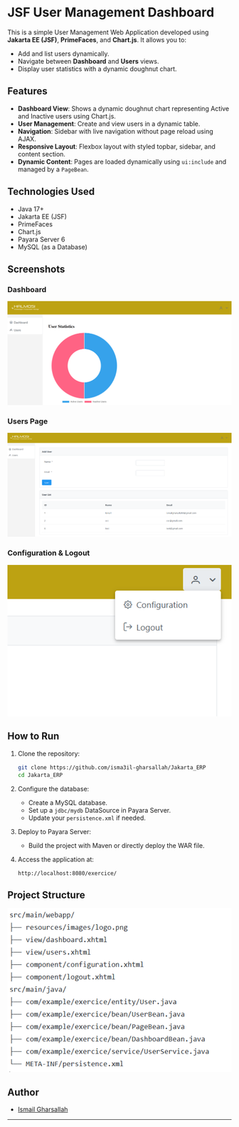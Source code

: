 # JSF User Management Dashboard

This is a simple User Management Web Application developed using **Jakarta EE (JSF)**, **PrimeFaces**, and **Chart.js**. It allows you to:

- Add and list users dynamically.
- Navigate between **Dashboard** and **Users** views.
- Display user statistics with a dynamic doughnut chart.

## Features

- **Dashboard View**: Shows a dynamic doughnut chart representing Active and Inactive users using Chart.js.
- **User Management**: Create and view users in a dynamic table.
- **Navigation**: Sidebar with live navigation without page reload using AJAX.
- **Responsive Layout**: Flexbox layout with styled topbar, sidebar, and content section.
- **Dynamic Content**: Pages are loaded dynamically using `ui:include` and managed by a `PageBean`.

## Technologies Used

- Java 17+
- Jakarta EE (JSF)
- PrimeFaces
- Chart.js
- Payara Server 6
- MySQL (as a Database)

## Screenshots

### Dashboard

![Dashboard](md_img/001.PNG)

### Users Page

![Users](md_img/002.PNG)

### Configuration & Logout

![Configuration](md_img/003.PNG)

## How to Run

1. Clone the repository:

    ```bash
    git clone https://github.com/isma3il-gharsallah/Jakarta_ERP
    cd Jakarta_ERP
    ```

2. Configure the database:
    - Create a MySQL database.
    - Set up a `jdbc/mydb` DataSource in Payara Server.
    - Update your `persistence.xml` if needed.

3. Deploy to Payara Server:
    - Build the project with Maven or directly deploy the WAR file.

4. Access the application at:

    ```
    http://localhost:8080/exercice/
    ```

## Project Structure

![Structure](md_img/004.PNG)


## Author

- [Ismail Gharsallah](https://www.linkedin.com/in/isma3il-gharsallah/)

---


